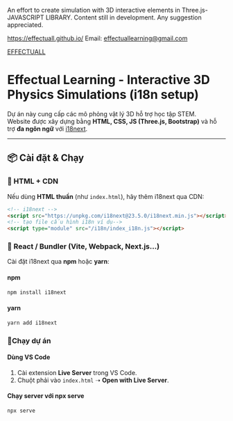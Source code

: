 An effort to create simulation with 3D interactive elements in Three.js- JAVASCRIPT LIBRARY.
Content still in development. Any suggestion appreciated.

https://effectuall.github.io/
Email: effectuallearning@gmail.com

[EFFECTUALL](https://effectuall.com/)

# Effectual Learning - Interactive 3D Physics Simulations (i18n setup)

Dự án này cung cấp các mô phỏng vật lý 3D hỗ trợ học tập STEM.  
Website được xây dựng bằng **HTML, CSS, JS (Three.js, Bootstrap)** và hỗ trợ **đa ngôn ngữ** với [i18next](https://www.i18next.com/).

---

## 📦 Cài đặt & Chạy

### 🔹 HTML + CDN

Nếu dùng **HTML thuần** (như `index.html`), hãy thêm i18next qua CDN:

```html
<!-- i18next -->
<script src="https://unpkg.com/i18next@23.5.0/i18next.min.js"></script>
<!-- tạo file cấu hình i18n ví dụ-->
<script type="module" src="/i18n/index_i18n.js"></script>
```

### 🔹 React / Bundler (Vite, Webpack, Next.js...)

Cài đặt i18next qua **npm** hoặc **yarn**:

#### npm

```bash
npm install i18next
```

#### yarn

```bash
yarn add i18next
```

### 🔹Chạy dự án

#### Dùng VS Code

1. Cài extension **Live Server** trong VS Code.
2. Chuột phải vào `index.html` ➝ **Open with Live Server**.

#### Chạy server với npx serve

```bash
npx serve
```
